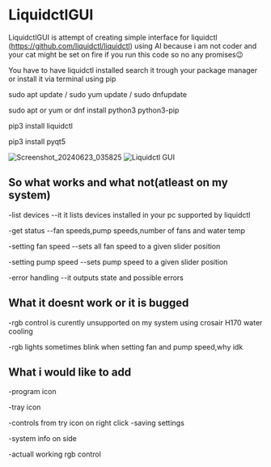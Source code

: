 # LiquidctlGUI
LiquidctlGUI is attempt of creating simple interface for liquidctl (https://github.com/liquidctl/liquidctl) using AI 
because i am not coder and your cat might be set on fire if you run this code so no any promises😉



You have to have liquidctl installed search it trough your package manager or install it via terminal using pip


sudo apt update  /  sudo yum update  /  sudo dnfupdate


sudo apt or yum or dnf install python3 python3-pip


pip3 install liquidctl


pip3 install pyqt5


![Screenshot_20240623_035825](https://github.com/NeleBiH/LiquidctlGUI/assets/86635498/ec5c0413-88c1-4d53-b81f-1c25b6d39b06)
![Liquidctl GUI](https://github.com/NeleBiH/LiquidctlGUI/assets/86635498/440cad7f-ece4-47c5-9cc8-12f6387473dc)


So what works and what not(atleast on my system)
----------------------------------------------------------------------------------

-list devices  --it it lists devices installed in your pc supported by liquidctl

-get status     --fan speeds,pump speeds,number of fans and water temp

-setting fan speed   --sets all fan speed to a given slider position

-setting pump speed  --sets pump speed to a given slider position

-error handling --it outputs state and possible errors


What it doesnt work or it is bugged
---------------------------------------------------------------------------------

-rgb control is curently unsupported on my system using crosair H170 water cooling

-rgb lights sometimes blink when setting fan and pump speed,why idk


What i would like to add
--------------------------------------
-program icon

-tray icon

-controls from try icon on right click
-saving settings

-system info on side

-actuall working rgb control 




